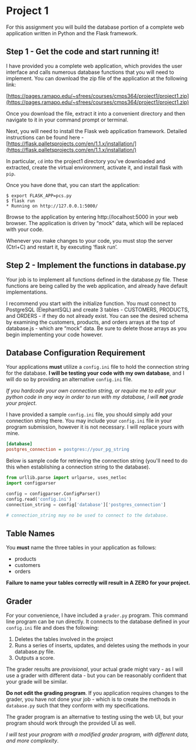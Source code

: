 # Project 1

For this assignment you will build the database portion of a complete web application written in Python and the Flask framework. 

## Step 1 - Get the code and start running it!

I have provided you a complete web application, which provides the user interface and calls numerous database functions that you will need to implement.  You can download the zip file of the application at the following link:

[https://pages.ramapo.edu/~sfrees/courses/cmps364/project1/project1.zip](https://pages.ramapo.edu/~sfrees/courses/cmps364/project1/project1.zip)

Once you download the file, extract it into a convenient directory and then navigate to it in your command prompt or terminal.  

Next, you will need to install the Flask web application framework.  Detailed instructions can be found here - [https://flask.palletsprojects.com/en/1.1.x/installation/](https://flask.palletsprojects.com/en/1.1.x/installation/)

In particular, `cd` into the project1 directory you've downloaded and extracted, create the virtual environment, activate it, and install flask with `pip`.

Once you have done that, you can start the application:

```
$ export FLASK_APP=pcs.py
$ flask run
* Running on http://127.0.0.1:5000/
```

Browse to the application by entering http://localhost:5000 in your web browser.  The application is driven by “mock” data, which will be replaced with your code.

Whenever you make changes to your code, you must stop the server (Ctrl+C) and restart it, by executing ‘flask run’.

## Step 2 - Implement the functions in database.py

Your job is to implement all functions defined in the database.py file.  These functions are being called by the web application, and already have default implementations.  

I recommend you start with the initialize function.  You must connect to PostgreSQL (ElephantSQL) and create 3 tables - CUSTOMERS, PRODUCTS, and ORDERS - if they do not already exist.  You can see the desired schema by examining the customers, products, and orders arrays at the top of database.js - which are “mock” data.  Be sure to delete those arrays as you begin implementing your code however.

## Database Configuration Requirement
Your applications **must** utilize a `config.ini` file to hold the connection string for the database.  **I will be testing your code with my own database**, and I will do so by providing an alternative `config.ini` file.  

*If you hardcode your own connection string, or require me to edit your python code in any way in order to run with my database, I will **not** grade your project*.

I have provided a sample `config.ini` file, you should simply add your connection string there.  You may include your `config.ini` file in your program submission, however it is not necessary.  I will replace yours with mine.

```ini
[database]
postgres_connection = postgres://your_pg_string
```

Below is sample code for retrieving the connection string (you'll need to do this when establishing a connection string to the database).

```python
from urllib.parse import urlparse, uses_netloc
import configparser

config = configparser.ConfigParser()
config.read('config.ini')
connection_string = config['database']['postgres_connection']

# connection_string may no be used to connect to the database.
```

## Table Names
You **must** name the three tables in your application as follows:
- products
- customers
- orders

**Failure to name your tables correctly will result in A ZERO for your project.**

## Grader
For your convenience, I have included a `grader.py` program.  This command line program can be run directly.  It connects to the database defined in your `config.ini` file and does the following:

1. Deletes the tables involved in the project
2. Runs a series of inserts, updates, and deletes using the methods in your database.py file.
3. Outputs a score.

The grader results are *provisional*, your actual grade might vary - as I will use a grader with different data - but you can be reasonably confident that your grade will be similar.

**Do not edit the grading program**.  If you application requires changes to the grader, you have not done your job - which is to create the methods in `database.py` such that they conform with my specifications.  

The grader program is an alternative to testing using the web UI, but your program should work through the provided UI as well.

*I will test your program with a modified grader program, with different data, and more complexity*.
